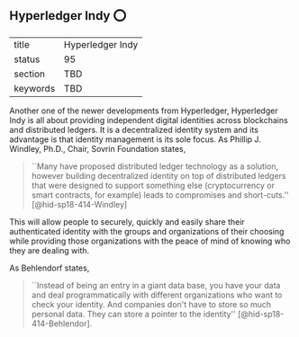 ## Hyperledger Indy :o:


|          |                  |
| -------- | ---------------- |
| title    | Hyperledger Indy |
| status   | 95               |
| section  | TBD              |
| keywords | TBD              |




Another one of the newer developments from Hyperledger, Hyperledger Indy
is all about providing independent digital identities across blockchains
and distributed ledgers. It is a decentralized identity system and its
advantage is that identity management is its sole focus. As Phillip J.
Windley, Ph.D., Chair, Sovrin Foundation states,

> ``Many have proposed distributed ledger technology as a solution,
> however building decentralized identity on top of distributed
> ledgers that were designed to support something else (cryptocurrency
> or smart contracts, for example) leads to compromises and
> short-cuts.'' [@hid-sp18-414-Windley]

This will allow people to securely, quickly and easily share their
authenticated identity with the groups and organizations of their
choosing while providing those organizations with the peace of mind of
knowing who they are dealing with.

As Behlendorf states,

> ``Instead of being an entry in a giant data base, you have your data
> and deal programmatically with different organizations who want to
> check your identity. And companies don't have to store so much
> personal data. They can store a pointer to the
> identity'' [@hid-sp18-414-Behlendor].


